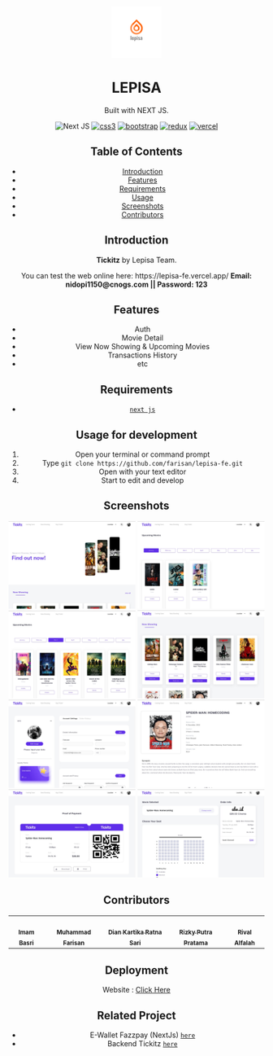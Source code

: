 <center>
<td align="center">
        <a href="https://github.com/rzkiyprtm">
          <img width="100" ; src="./src/assets/readme/logo.png" alt=""><br/>
        </a>
        </td>
<center/>
<h1 align="center">LEPISA</h1>
<p align="center">
  Built with NEXT JS.
</p>

![Next JS](https://img.shields.io/badge/Next-black?style=for-the-badge&logo=next.js&logoColor=white)
[![css3](https://img.shields.io/badge/CSS3-1572B6?style=for-the-badge&logo=css3&logoColor=white)]()
[![bootstrap](https://img.shields.io/badge/Bootstrap-563D7C?style=for-the-badge&logo=bootstrap&logoColor=white)]()
[![redux](https://img.shields.io/badge/Redux-593D88?style=for-the-badge&logo=redux&logoColor=white)]()
[![vercel](https://img.shields.io/badge/Vercel-000000?style=for-the-badge&logo=vercel&logoColor=white)]()

## Table of Contents

- [Introduction](#introduction)
- [Features](#features)
- [Requirements](#requirements)
- [Usage](#usage-for-development)
- [Screenshots](#screenshots)
- [Contributors](#contributors)

## Introduction

<b>Tickitz</b> by Lepisa Team.
<tr>You can test the web online here: https://lepisa-fe.vercel.app/</tr>
<b>Email: nidopi1150@cnogs.com || Password: 123</b>

## Features

- Auth
- Movie Detail
- View Now Showing & Upcoming Movies
- Transactions History
- etc

## Requirements

- [`next js`](https://reactjs.org/)

## Usage for development

1. Open your terminal or command prompt
2. Type `git clone https://github.com/farisan/lepisa-fe.git`
3. Open with your text editor
4. Start to edit and develop

## Screenshots

<div align="center">
    <img width="250" src="./src/assets/readme/11.jpeg">
    <img width="250" src="./src/assets/readme/22.jpeg">
    <img width="250" src="./src/assets/readme/33.jpeg">
    <img width="250" src="./src/assets/readme/44.jpeg">
    <img width="250" src="./src/assets/readme/55.jpeg">
    <img width="250" src="./src/assets/readme/66.jpeg">
    <img width="250" src="./src/assets/readme/77.jpeg">
    <img width="250" src="./src/assets/readme/88.jpeg">
</div>

## Contributors

<center>
  <table>
    <tr>
      <td align="center">
        <a href="https://github.com/rzkiyprtm">
          <img width="100" ; src="/home/pratama/monlight-wallet/src/assets/gue.jpg" alt=""><br/>
          <sub><b>Imam Basri</b></sub>
        </a>
        </td>
        <td align="center">
        <a href="https://github.com/rzkiyprtm">
          <img width="100" ; src="/home/pratama/monlight-wallet/src/assets/gue.jpg" alt=""><br/>
          <sub><b>Muhammad Farisan</b></sub>
        </a>
        </td>
        <td align="center">
        <a href="https://github.com/rzkiyprtm">
          <img width="100" ; src="/home/pratama/monlight-wallet/src/assets/gue.jpg" alt=""><br/>
          <sub><b>Dian Kartika Ratna Sari</b></sub>
        </a>
        </td>
        <td align="center">
        <a href="https://github.com/rzkiyprtm">
          <img width="100" ; src="/home/pratama/monlight-wallet/src/assets/gue.jpg" alt=""><br/>
          <sub><b>Rizky Putra Pratama</b></sub>
        </a>
        </td>
        <td align="center">
        <a href="https://github.com/rzkiyprtm">
          <img width="100" ; src="/home/pratama/monlight-wallet/src/assets/gue.jpg" alt=""><br/>
          <sub><b>Rival Alfalah</b></sub>
        </a>
        </td>
  </table>
</center>
        

## Deployment

Website : [Click Here](https://lepisa-fe.vercel.app/)
        
## Related Project

- E-Wallet Fazzpay (NextJs) [`here`](https://e-wallet-fazzpay.vercel.app)
- Backend Tickitz [`here`](https://github.com/rivalalfalah/lepisa-fix-be)

